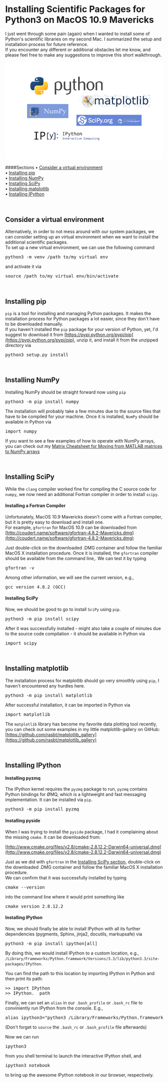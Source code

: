 # Installing Scientific Packages for Python3 on MacOS 10.9 Mavericks

I just went through some pain (again) when I wanted to install some of Python's scientific libraries on my second Mac. I summarized the setup and installation process for future reference.  
If you encounter any different or additional obstacles let me know, and please feel free to make any suggestions to improve this short walkthrough.

![](../images/python_sci_pack_ing.png)

####Sections
&#8226; [Consider a virtual environment](#venv)<br>
&#8226; [Installing pip](#pip)<br>
&#8226; [Installing NumPy](#numpy)<br>
&#8226; [Installing SciPy](#scipy)<br>
&#8226; [Installing matplotlib](#matplotlib)<br>
&#8226; [Installing IPython](#ipython)<br>


<a name="venv"></a>
<br>
## Consider a virtual environment

Alternatively, in order to not mess around with our system packages, we can consider setting up an virtual environment when we want to install the additional scientific packages.   
To set up a new virtual environment, we can use the following command

<pre>python3 -m venv /path_to/my_virtual_env</pre>

and activate it via

<pre>source /path_to/my_virtual_env/bin/activate</pre>



<a name="pip"></a>
<br>
## Installing pip
`pip` is a tool for installing and managing Python packages. It makes the installation process for Python packages a lot easier, since they don't have to be downloaded manually.  
If you haven't installed the `pip` package for your version of Python, yet, I'd suggest to download it from [https://pypi.python.org/pypi/pip](https://pypi.python.org/pypi/pip), unzip it, and install it from the unzipped directory via 
<pre>python3 setup.py install</pre>


<a name="numpy"></a>
<br>
## Installing NumPy

Installing NumPy should be straight forward now using `pip`

<pre>python3 -m pip install numpy</pre>

The installation will probably take a few minutes due to the source files that have to be compiled for your machine. Once it is installed, `NumPy` should be available in Python via

<pre>import numpy</pre>

If you want to see a few examples of how to operate with NumPy arrays, you can check out my [Matrix Cheatsheet for Moving from MATLAB matrices to NumPy arrays](http://sebastianraschka.com/Articles/2014_matlab_vs_numpy.html)


<a name="scipy"></a>
<br>
## Installing SciPy

While the `clang` compiler worked fine for compiling the C source code for `numpy`, we now need an additional Fortran compiler in order to install `scipy`.   

#### Installing a Fortran Compiler
Unfortunately, MacOS 10.9 Mavericks doesn't come with a Fortran compiler, but it is pretty easy to download and install one.  
For example, `gfortran` for MacOS 10.9 can be downloaded from [http://coudert.name/software/gfortran-4.8.2-Mavericks.dmg](http://coudert.name/software/gfortran-4.8.2-Mavericks.dmg)

Just double-click on the downloaded .DMG container and follow the familiar MacOS X installation procedure. Once it is installed, the `gfortran` compiler should be available from the command line,. We can test it by typing

<pre>gfortran -v</pre>
Among other information, we will see the current version, e.g.,   
<pre>gcc version 4.8.2 (GCC)</pre>

#### Installing SciPy

Now, we should be good to go to install `SciPy` using `pip`.  
<pre>python3 -m pip install scipy</pre>

After it was successfully installed - might also take a couple of minutes due to the source code compilation - it should be available in Python via  
<pre>import scipy</pre>


<a name="matplotlib"></a>
<br>
## Installing matplotlib

The installation process for matplotlib should go very smoothly using `pip`, I haven't encountered any hurdles here.

<pre>python3 -m pip install matplotlib</pre>

After successful installation, it can be imported in Python via

<pre>import matplotlib</pre>

The `matplotlib` library has become my favorite data plotting tool recently, you can check out some examples in my little matplotlib-gallery on GitHub: [https://github.com/rasbt/matplotlib_gallery](https://github.com/rasbt/matplotlib_gallery)


<a name="ipython"></a>
<br>
## Installing IPython

#### Installing pyzmq

The IPython kernel requires the `pyzmq` package to run, `pyzmq` contains Python bindings for ØMQ, which is a lightweight and fast messaging implementation. It can be installed via `pip`.  

<pre>python3 -m pip install pyzmq</pre>


#### Installing pyside

When I was trying to install the `pyside` package, I had it complaining about the missing `cmake`. It can be downloaded from:

[http://www.cmake.org/files/v2.8/cmake-2.8.12.2-Darwin64-universal.dmg](http://www.cmake.org/files/v2.8/cmake-2.8.12.2-Darwin64-universal.dmg)

Just as we did with `gfortran` in the [Installing SciPy section](#scipy), double-click on the downloaded .DMG container and follow the familiar MacOS X installation procedure.  
We can confirm that it was successfully installed by typing  
<pre>cmake --version</pre>
into the command line where it would print something like

<pre>cmake version 2.8.12.2</pre>



#### Installing IPython

Now, we should finally be able to install IPython with all its further dependencies (pygments, Sphinx, jinja2, docutils, markupsafe) via  

<pre>python3 -m pip install ipython[all]</pre>

By doing this, we would install IPython to a custom location, e.g., `/Library/Frameworks/Python.framework/Versions/3.3/lib/python3.3/site-packages/IPython`. 

You can find the path to this location by importing IPython in Python and then print its path:

<pre>>> import IPython
>> IPython.__path__</pre>

Finally, we can set an `alias` in our `.bash_profile` or `.bash_rc` file to conviniently run IPython from the console. E.g., 

<pre>alias ipython3="python3 /Library/Frameworks/Python.framework/Versions/3.3/lib/python3.3/site-packages/IPython/terminal/ipapp.py"</pre>

(Don't forget to `source` the `.bash_rc` or `.bash_profile` file afterwards)

Now we can run   

<pre>ipython3</pre>


from you shell terminal to launch the interactive IPython shell, and   


<pre>ipython3 notebook</pre>


to bring up the awesome IPython notebook in our browser, respectively.
